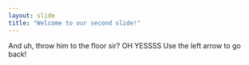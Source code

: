 ```yaml
---
layout: slide
title: "Welcome to our second slide!"
---
```

And uh, throw him to the floor sir? OH YESSSS
Use the left arrow to go back!
